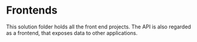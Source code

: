 # Frontends
This solution folder holds all the front end projects. The API is also regarded as a frontend, that exposes data to other applications.